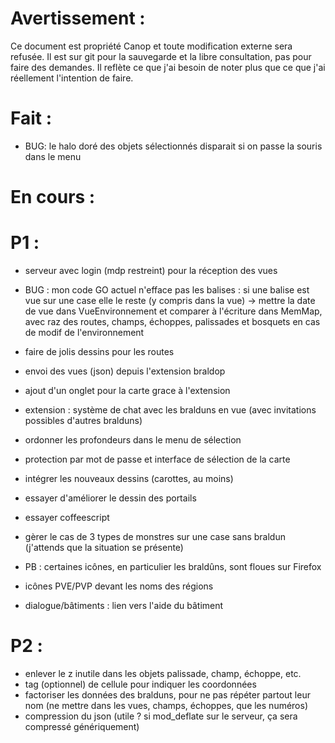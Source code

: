 Avertissement :
===============

Ce document est propriété Canop et toute modification externe sera refusée. Il est sur git pour la sauvegarde et la libre consultation, pas pour faire des demandes. Il reflète ce que j'ai besoin de noter plus que ce que j'ai réellement l'intention de faire.

Fait :
======

* BUG: le halo doré des objets sélectionnés disparait si on passe la souris dans le menu

En cours :
==========


P1 :
====


* serveur avec login (mdp restreint) pour la réception des vues

* BUG : mon code GO actuel n'efface pas les balises : si une balise est vue sur une case elle le reste (y compris dans la vue)
	-> mettre la date de vue dans VueEnvironnement et comparer à l'écriture dans MemMap, avec raz des routes, champs, échoppes, palissades et bosquets en cas de modif de l'environnement
* faire de jolis dessins pour les routes

* envoi des vues (json) depuis l'extension braldop
* ajout d'un onglet pour la carte grace à l'extension

* extension : système de chat avec les bralduns en vue (avec invitations possibles d'autres bralduns)
* ordonner les profondeurs dans le menu de sélection
* protection par mot de passe et interface de sélection de la carte
* intégrer les nouveaux dessins (carottes, au moins)
* essayer d'améliorer le dessin des portails
* essayer coffeescript
* gèrer le cas de 3 types de monstres sur une case sans braldun (j'attends que la situation se présente)
* PB : certaines icônes, en particulier les braldûns, sont floues sur Firefox
* icônes PVE/PVP devant les noms des régions
* dialogue/bâtiments : lien vers l'aide du bâtiment

P2 :
====

* enlever le z inutile dans les objets palissade, champ, échoppe, etc.
* tag (optionnel) de cellule pour indiquer les coordonnées
* factoriser les données des bralduns, pour ne pas répéter partout leur nom (ne mettre dans les vues, champs, échoppes, que les numéros)
* compression du json (utile ? si mod_deflate sur le serveur, ça sera compressé génériquement)

